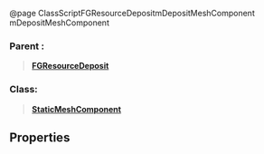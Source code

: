 @page ClassScriptFGResourceDepositmDepositMeshComponent mDepositMeshComponent
### Parent :
<b><a href="_class_script_f_g_resource_deposit.html"><blockquote>FGResourceDeposit</blockquote></a></b>
### Class:
<b><a href="_class_script_static_mesh_component.html"><blockquote>StaticMeshComponent</blockquote></a></b>
## Properties
